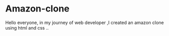 # Amazon-clone
Hello everyone, in my journey of web developer ,I created an amazon clone using html and css ..
